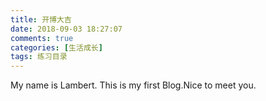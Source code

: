 ```yaml
---
title: 开博大吉
date: 2018-09-03 18:27:07
comments: true
categories: [生活成长]
tags: 练习目录
---
```


My name is Lambert. This is my first Blog.Nice to meet you.


